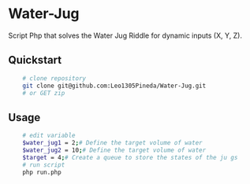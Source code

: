 # Water-Jug
Script Php that solves the Water Jug Riddle for dynamic inputs (X, Y, Z).

## Quickstart

```bash
    # clone repository
    git clone git@github.com:Leo1305Pineda/Water-Jug.git
    # or GET zip
```

## Usage

```bash
    # edit variable 
    $water_jug1 = 2;# Define the target volume of water
    $water_jug2 = 10;# Define the target volume of water
    $target = 4;# Create a queue to store the states of the ju gs
    # run script
    php run.php
```